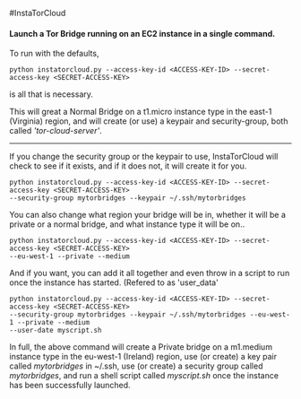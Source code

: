 #InstaTorCloud
#### Launch a Tor Bridge running on an EC2 instance in a single command.

To run with the defaults,

    python instatorcloud.py --access-key-id <ACCESS-KEY-ID> --secret-access-key <SECRET-ACCESS-KEY>

is all that is necessary.

This will great a Normal Bridge on a t1.micro instance type in the east-1 (Virginia) region, and will create (or use) a keypair and security-group, both called _'tor-cloud-server'_.

---------

If you change the security group or the keypair to use, InstaTorCloud will check to see if it exists, and if it does not, it will create it for you.

    python instatorcloud.py --access-key-id <ACCESS-KEY-ID> --secret-access-key <SECRET-ACCESS-KEY> 
    --security-group mytorbridges --keypair ~/.ssh/mytorbridges

You can also change what region your bridge will be in, whether it will be a private or a normal bridge, and what instance type it will be on..

    python instatorcloud.py --access-key-id <ACCESS-KEY-ID> --secret-access-key <SECRET-ACCESS-KEY> 
    --eu-west-1 --private --medium

And if you want, you can add it all together and even throw in a script to run once the instance has started. (Refered to as 'user_data'

    python instatorcloud.py --access-key-id <ACCESS-KEY-ID> --secret-access-key <SECRET-ACCESS-KEY> 
    --security-group mytorbridges --keypair ~/.ssh/mytorbridges --eu-west-1 --private --medium 
    --user-date myscript.sh

In full, the above command will create a Private bridge on a m1.medium instance type in the eu-west-1 (Ireland) region, use (or create) a key pair called _mytorbridges_ in ~/.ssh, use (or create) a security group called _mytorbridges_, and run a shell script called _myscript.sh_ once the instance has been successfully launched.

